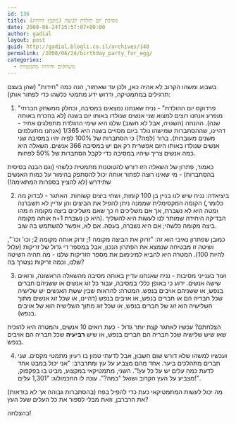```yaml
---
id: 136
title: מסיבת יום הולדת לביצה (מקבץ חידות)
date: 2008-06-24T15:57:07+00:00
author: gadial
layout: post
guid: http://gadial.blogli.co.il/archives/148
permalink: /2008/06/24/birthday_party_for_egg/
categories:
  - משחקים וחידות מתמטיות
---
```

בשבוע ומשהו הקרוב לא אהיה כאן, ולכן עד שאחזור, הנה כמה "חידות" (שהן בעצם תרגילים במתמטיקה, ודרוש ידע מתמטי כלשהו כדי לפתור אותן):

1) "פרדוקס יום ההולדת" - נניח שאנחנו נמצאים במסיבה, וכחלק ממשחק חברתי מופרע אנחנו רוצים למצוא שני אנשים שנולדו באותו יום בשנה (לא בהכרח באותה שנה). ההנחה (השגויה, אבל לא חשוב) שלנו היא שימי ההולדת מתפלגים אחיד - דהיינו, שההסתברות שמישהו נולד ביום מסויים בשנה היא 1/365 (אנחנו מתעלמים משנים מעוברות). ברור (למה?) כי הסתברות של 100% לפיה יהיו במסיבה שני אנשים שנולדו באותו היום אפשרית רק אם יש במסיבה 366 אנשים. השאלה היא כמה אנשים צריך שיהיו במסיבה כדי לקבל הסתברות של 50% לפחות.

כאמור, פתרון של השאלה הזו דורש להטוטנות מתמטית כלשהי (וגם הבנה בסיסית בהסתברות) - מי שאינו רוצה לפתור אותה יכול להסתפק בהימור על כמות האנשים שתידרש (לא להציץ בספרות המתאימה!)

2) ביציאדה: נניח שיש לנו בניין בן 100 קומות, ושתי ביצים קשוחות. האתגר - לבדוק מה הקומה המקסימלית שממנה ניתן להפיל את הביצים והן עדיין לא תשברנה (כלומר, מהו n כך שאם משליכים ביצה מקומה n ומטה היא לא נשברת, אך אם משליכים אותה מקומה n+1 היא כן נשברת). הבדיקה היחידה שמותר לנו לעשות היא להשליך ביצה מקומה כלשהי; אם היא נשברה, בעסה. אם לא, אפשר להשתמש בה שוב.

כמובן שפתרון נאיבי הוא זה: "זרוק את הביצה מקומה 1; זרוק אותה מקומה 2; וכו' וכו'", ושיטה זו מבטיחה שנמצא את הפתרון הנכון, אבל במספר די גדול של זריקות (עלול להיות 100). המטרה היא להביא למינימום את מספר הזריקות שלנו - מה תהיה השיטה שלנו, וכמה זריקות נצטרך בה?

3) ועוד בענייני מסיבות - נניח שאנחנו עדיין באותה מסיבה מהשאלה הראשונה, ורואים שישה אנשים. ידוע כי באופן כללי במסיבה, עבור כל זוג אנשים או ששניהם חברים בנפש, או ששניהם אויבים בנפש. המטרה: להראות שבין ששת האנשים יש שלישיה שכל חבריה הם או חברים בנפש, או אויבים בנפש (דהיינו, או שכל זוג אנשים מתוך השלישיה הוא זוג של חברים בנפש, או שכל זוג מתוך השלישיה הוא של אויבים בנפש).

הצלחתם? עכשיו לאתגר קצת יותר גדול - כעת רואים 10 אנשים, והמטרה היא להוכיח שאו שיש שלישיה שכל חבריה הם חברים בנפש, או שיש **רביעיה** שכל חבריה הם אויבים בנפש.

4) ועכשיו למשהו שלא דורש שום חשבון, אבל לדעתי טמון בו רעיון מתמטי מקסים. שני חברים מתהלכים ביער. אחד מהם מצביע על עץ ומתרברב: "אני יכול במבט אחד לדעת כמה עלים יש על כל עץ!". השני, מתמטיקאי במקצוע, מביט בו בפקפוק, מצביע על העץ הקרוב ושואל "כמה?". עונה לו החכמולוג: "1,301 עלים!".

מה יכול לעשות המתמטיקאי כעת כדי להפיל בפח (בהסתברות גבוהה אך לא בודאות) את הרברבן, וזאת מבלי לספור את כל העלים שעל העץ?

בהצלחה!